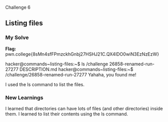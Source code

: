 Challenge 6
## Listing files

### My Solve
**Flag:** pwn.college{8sMn4sfFPmzckhGnbj27HSHJ21C.QX4IDO0wiN3EzNzEzW}

hacker@commands~listing-files:~$ ls /challenge
26858-renamed-run-27277  DESCRIPTION.md
hacker@commands~listing-files:~$ /challenge/26858-renamed-run-27277
Yahaha, you found me! 

I used the ls command to list the files.

### New Learnings
I learned that directories can have lots of files (and other directories) inside them.
I learned to list their contents using the ls command.
